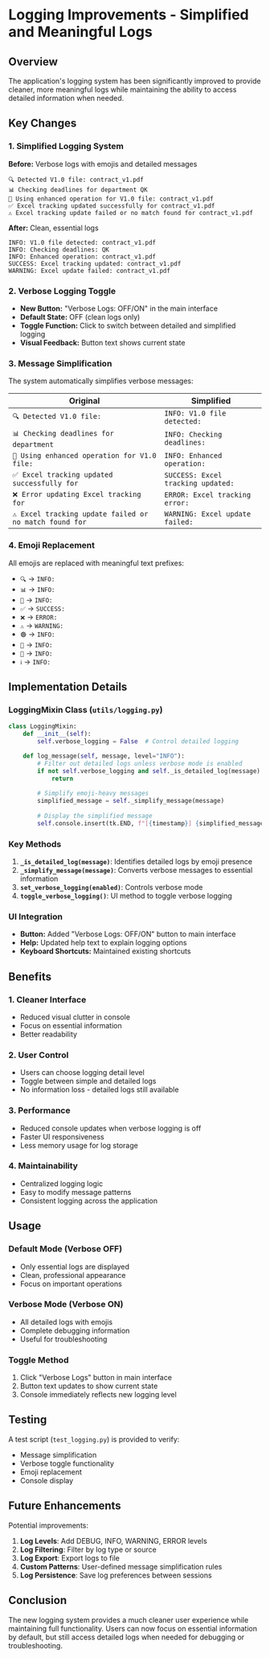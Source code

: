 # Logging Improvements - Simplified and Meaningful Logs

## Overview

The application's logging system has been significantly improved to provide cleaner, more meaningful logs while maintaining the ability to access detailed information when needed.

## Key Changes

### 1. Simplified Logging System

**Before:** Verbose logs with emojis and detailed messages
```
🔍 Detected V1.0 file: contract_v1.pdf
📊 Checking deadlines for department QK
🚀 Using enhanced operation for V1.0 file: contract_v1.pdf
✅ Excel tracking updated successfully for contract_v1.pdf
⚠️ Excel tracking update failed or no match found for contract_v1.pdf
```

**After:** Clean, essential logs
```
INFO: V1.0 file detected: contract_v1.pdf
INFO: Checking deadlines: QK
INFO: Enhanced operation: contract_v1.pdf
SUCCESS: Excel tracking updated: contract_v1.pdf
WARNING: Excel update failed: contract_v1.pdf
```

### 2. Verbose Logging Toggle

- **New Button:** "Verbose Logs: OFF/ON" in the main interface
- **Default State:** OFF (clean logs only)
- **Toggle Function:** Click to switch between detailed and simplified logging
- **Visual Feedback:** Button text shows current state

### 3. Message Simplification

The system automatically simplifies verbose messages:

| Original | Simplified |
|----------|------------|
| `🔍 Detected V1.0 file:` | `INFO: V1.0 file detected:` |
| `📊 Checking deadlines for department` | `INFO: Checking deadlines:` |
| `🚀 Using enhanced operation for V1.0 file:` | `INFO: Enhanced operation:` |
| `✅ Excel tracking updated successfully for` | `SUCCESS: Excel tracking updated:` |
| `❌ Error updating Excel tracking for` | `ERROR: Excel tracking error:` |
| `⚠️ Excel tracking update failed or no match found for` | `WARNING: Excel update failed:` |

### 4. Emoji Replacement

All emojis are replaced with meaningful text prefixes:
- `🔍` → `INFO:`
- `📊` → `INFO:`
- `🚀` → `INFO:`
- `✅` → `SUCCESS:`
- `❌` → `ERROR:`
- `⚠️` → `WARNING:`
- `🟢` → `INFO:`
- `🔗` → `INFO:`
- `📆` → `INFO:`
- `ℹ️` → `INFO:`

## Implementation Details

### LoggingMixin Class (`utils/logging.py`)

```python
class LoggingMixin:
    def __init__(self):
        self.verbose_logging = False  # Control detailed logging

    def log_message(self, message, level="INFO"):
        # Filter out detailed logs unless verbose mode is enabled
        if not self.verbose_logging and self._is_detailed_log(message):
            return
            
        # Simplify emoji-heavy messages
        simplified_message = self._simplify_message(message)
        
        # Display the simplified message
        self.console.insert(tk.END, f"[{timestamp}] {simplified_message}\n")
```

### Key Methods

1. **`_is_detailed_log(message)`**: Identifies detailed logs by emoji presence
2. **`_simplify_message(message)`**: Converts verbose messages to essential information
3. **`set_verbose_logging(enabled)`**: Controls verbose mode
4. **`toggle_verbose_logging()`**: UI method to toggle verbose logging

### UI Integration

- **Button:** Added "Verbose Logs: OFF/ON" button to main interface
- **Help:** Updated help text to explain logging options
- **Keyboard Shortcuts:** Maintained existing shortcuts

## Benefits

### 1. Cleaner Interface
- Reduced visual clutter in console
- Focus on essential information
- Better readability

### 2. User Control
- Users can choose logging detail level
- Toggle between simple and detailed logs
- No information loss - detailed logs still available

### 3. Performance
- Reduced console updates when verbose logging is off
- Faster UI responsiveness
- Less memory usage for log storage

### 4. Maintainability
- Centralized logging logic
- Easy to modify message patterns
- Consistent logging across the application

## Usage

### Default Mode (Verbose OFF)
- Only essential logs are displayed
- Clean, professional appearance
- Focus on important operations

### Verbose Mode (Verbose ON)
- All detailed logs with emojis
- Complete debugging information
- Useful for troubleshooting

### Toggle Method
1. Click "Verbose Logs" button in main interface
2. Button text updates to show current state
3. Console immediately reflects new logging level

## Testing

A test script (`test_logging.py`) is provided to verify:
- Message simplification
- Verbose toggle functionality
- Emoji replacement
- Console display

## Future Enhancements

Potential improvements:
1. **Log Levels**: Add DEBUG, INFO, WARNING, ERROR levels
2. **Log Filtering**: Filter by log type or source
3. **Log Export**: Export logs to file
4. **Custom Patterns**: User-defined message simplification rules
5. **Log Persistence**: Save log preferences between sessions

## Conclusion

The new logging system provides a much cleaner user experience while maintaining full functionality. Users can now focus on essential information by default, but still access detailed logs when needed for debugging or troubleshooting.
